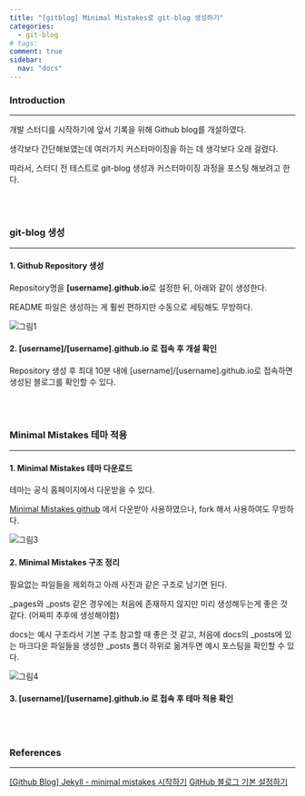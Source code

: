 ```yaml
---
title: "[gitblog] Minimal Mistakes로 git-blog 생성하기"
categories:
  - git-blog
# tags:
comment: true
sidebar:
  nav: "docs"
---
```


### Introduction
--- 

개발 스터디를 시작하기에 앞서 기록을 위해 Github blog를 개설하였다.

생각보다 간단해보였는데 여러가지 커스터마이징을 하는 데 생각보다 오래 걸렸다.

따라서, 스터디 전 테스트로 git-blog 생성과 커스터마이징 과정을 포스팅 해보려고 한다.
  
<br><br>

### git-blog 생성
--- 

#### 1. Github Repository 생성
  
  Repository명을 **[username].github.io**로 설정한 뒤, 아래와 같이 생성한다.

  README 파일은 생성하는 게 훨씬 편하지만 수동으로 세팅해도 무방하다.


  ![그림1](https://github.com/MIMjae/MIMjae.github.io/assets/84848848/6a65ecd5-1f21-48db-856d-467b0ebe2b37)


#### 2. [username]/[username].github.io 로 접속 후 개설 확인

  Repository 생성 후 최대 10분 내에 [username]/[username].github.io로 접속하면 생성된 블로그를 확인할 수 있다.



<br><br>

### Minimal Mistakes 테마 적용
--- 

#### 1. Minimal Mistakes 테마 다운로드

  테마는 공식 홈페이지에서 다운받을 수 있다. 

  [Minimal Mistakes github](https://github.com/mmistakes/minimal-mistakes) 에서 다운받아 사용하였으나, fork 해서 사용하여도 무방하다.

  ![그림3](https://github.com/MIMjae/MIMjae.github.io/assets/84848848/95142b62-ecf0-4044-8bcb-ccece96c2601)


#### 2. Minimal Mistakes 구조 정리

  필요없는 파일들을 제외하고 아래 사진과 같은 구조로 남기면 된다.

  _pages와 _posts 같은 경우에는 처음에 존재하지 않지만 미리 생성해두는게 좋은 것 같다. (어짜피 추후에 생성해야함)

  docs는 예시 구조라서 기본 구조 참고할 때 좋은 것 같고, 처음에 docs의 _posts에 있는 마크다운 파일들을 생성한 _posts 폴더 하위로 옮겨두면 예시 포스팅을 확인할 수 있다.

  ![그림4](https://github.com/MIMjae/MIMjae.github.io/assets/84848848/80da3564-207c-4095-8843-af7e95a32702)


#### 3. [username]/[username].github.io 로 접속 후 테마 적용 확인

<br><br>



### References
--- 

[[Github Blog] Jekyll - minimal mistakes 시작하기](https://velog.io/@eona1301/Github-Blog-Jekyll-minimal-mistakes-%EC%8B%9C%EC%9E%91%ED%95%98%EA%B8%B0)
[GitHub 블로그 기본 설정하기](https://devinlife.com/howto%20github%20pages/blog-config/)

<br><br>